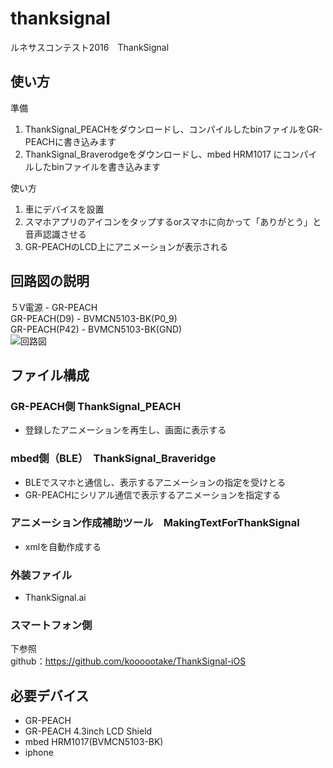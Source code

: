 # thanksignal
ルネサスコンテスト2016　ThankSignal

## 使い方
準備  

1. ThankSignal_PEACHをダウンロードし、コンパイルしたbinファイルをGR-PEACHに書き込みます
2. ThankSignal_Braverodgeをダウンロードし、mbed HRM1017 にコンパイルしたbinファイルを書き込みます

使い方  

1. 車にデバイスを設置
2. スマホアプリのアイコンをタップするorスマホに向かって「ありがとう」と音声認識させる
3. GR-PEACHのLCD上にアニメーションが表示される

## 回路図の説明
５V電源 - GR-PEACH  
GR-PEACH(D9) - BVMCN5103-BK(P0_9)  
GR-PEACH(P42) - BVMCN5103-BK(GND)  
![回路図](https://github.com/hoshiimo28/thanksignal/blob/master/ThankSignal%E5%9B%9E%E8%B7%AF%E6%A7%8B%E6%88%90.jpg?raw=true "回路図")


## ファイル構成
### GR-PEACH側 ThankSignal_PEACH
*  登録したアニメーションを再生し、画面に表示する

### mbed側（BLE）　ThankSignal_Braveridge
* BLEでスマホと通信し、表示するアニメーションの指定を受けとる
* GR-PEACHにシリアル通信で表示するアニメーションを指定する

### アニメーション作成補助ツール　MakingTextForThankSignal
* xmlを自動作成する

### 外装ファイル
* ThankSignal.ai

### スマートフォン側
下参照  
github：https://github.com/koooootake/ThankSignal-iOS

## 必要デバイス
* GR-PEACH
* GR-PEACH 4.3inch LCD Shield
* mbed HRM1017(BVMCN5103-BK)
* iphone

